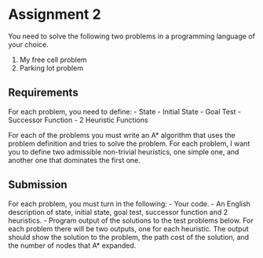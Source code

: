 # Assignment 2

You need to solve the following two problems in a programming language of your
choice.

1. My free cell problem
2. Parking lot problem

## Requirements

For each problem, you need to define:
    - State
    - Initial State
    - Goal Test
    - Successor Function
    - 2 Heuristic Functions

For each of the problems you must write an A* algorithm that uses the problem
definition and tries to solve the problem.  For each problem, I want you to
define two admissible non-trivial heuristics, one simple one, and another one
that dominates the first one.

## Submission

For each problem, you must turn in the following:
    - Your code.
    - An English description of state, initial state, goal test, successor function
       and 2 heuristics.
    - Program output of the solutions to the test problems below.  For each problem
       there will be two outputs, one for each heuristic.  The output should show
       the solution to the problem, the path cost of the solution, and the number of
       nodes that A* expanded.
